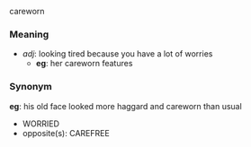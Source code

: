 careworn
### Meaning
+ _adj_: looking tired because you have a lot of worries
	+ __eg__: her careworn features

### Synonym

__eg__: his old face looked more haggard and careworn than usual

+ WORRIED
+ opposite(s): CAREFREE


